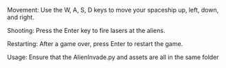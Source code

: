 
  Movement: Use the W, A, S, D keys to move your spaceship up, left, down, and right.
  
  Shooting: Press the Enter key to fire lasers at the aliens.
  
  Restarting: After a game over, press Enter to restart the game.
  
Usage:
  Ensure that the AlienInvade.py and assets are all in the same folder
